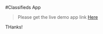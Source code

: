 #Classifieds App

> Please get the live demo app link [Here](https://drive.google.com/file/d/1NeHiSiVi8WpJDUnSfoZY-E4QPukhdZf-/view?usp=sharing)


THanks!

